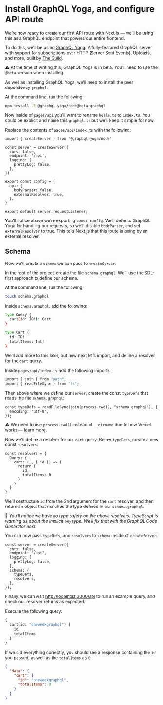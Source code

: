 # Install GraphQL Yoga, and configure API route

We’re now ready to create our first API route with Next.js — we’ll be using this as a GraphQL endpoint that powers our entire frontend.

To do this, we’ll be using [GraphQL Yoga](https://graphql-yoga.com/). A fully-featured GraphQL server with support for subscriptions over HTTP (Server Sent Events), Uploads, and more, built by [The Guild](https://www.the-guild.dev/).

⚠️ At the time of writing this, GraphQL Yoga is in beta. You’ll need to use the `@beta` version when installing.

As well as installing GraphQL Yoga, we’ll need to install the peer dependency `graphql`.

At the command line, run the following:

```bash
npm install -E @graphql-yoga/node@beta graphql
```

Now inside of `pages/api` you’ll want to rename `hello.ts` to `index.ts`. You could be explicit and name this `graphql.ts` but we’ll keep it simple for now.

Replace the contents of `pages/api/index.ts` with the following:

```tsx
import { createServer } from '@graphql-yoga/node'

const server = createServer({
  cors: false,
  endpoint: '/api',
  logging: {
    prettyLog: false,
  },
})

export const config = {
  api: {
    bodyParser: false,
    externalResolver: true,
  },
}

export default server.requestListener;
```

You’ll notice above we’re exporting `const config`. We’ll defer to GraphQL Yoga for handling our requests, so we’ll disable `bodyParser`, and set `externalResolver` to true. This tells Next.js that this route is being by an external resolver.

## Schema

Now we’ll create a `schema` we can pass to `createServer`.

In the root of the project, create the file `schema.graphql`. We’ll use the SDL-first approach to define our schema.

At the command line, run the following:

```bash
touch schema.graphql
```

Inside `schema.graphql`, add the following:

```bash
type Query {
  cart(id: ID!): Cart
}

type Cart {
  id: ID!
  totalItems: Int!
}
```

We’ll add more to this later, but now next let’s import, and define a resolver for the `cart` query.

Inside `pages/api/index.ts` add the following imports:

```bash
import { join } from "path";
import { readFileSync } from "fs";
```

Then above where we define our `server`, create the const `typeDefs` that reads the file `schema.graphql`:

```tsx
const typeDefs = readFileSync(join(process.cwd(), "schema.graphql"), {
  encoding: "utf-8",
});
```

⚠️ We need to use `process.cwd()` instead of `__dirname` due to how Vercel works — [learn more](https://nextjs.org/docs/api-reference/data-fetching/get-static-props#reading-files-use-processcwd).

Now we’ll define a resolver for our `cart` query.  Below `typeDefs`, create a new const `resolvers`:

```tsx
const resolvers = {
  Query: {
    cart: (_, { id }) => {
      return {
        id,
        totalItems: 0
      }
    }
  }
}
```

We’ll destructure `id` from the 2nd argument for the `cart` resolver, and then return an object that matches the type defined in our `schema.graphql`.

👀 *You’ll notice we have no type safety on the above resolvers. TypeScript is warning us about the implicit `any` type. We’ll fix that with the GraphQL Code Generator next.*

You can now pass `typeDefs`, and `resolvers` to `schema` inside of `createServer`:

```tsx
const server = createServer({
  cors: false,
  endpoint: "/api",
  logging: {
    prettyLog: false,
  },
  schema: {
    typeDefs,
    resolvers,
  },
});
```

Finally, we can visit [http://localhost:3000/api](http://localhost:3000/api) to run an example query, and check our resolver returns as expected.

Execute the following query:

```graphql
{
  cart(id: "oneweekgraphql") {
    id
    totalItems
  }
}
```

If we did everything correctly, you should see a response containing the `id` you passed, as well as the `totalItems` as `0`:

```json
{
  "data": {
    "cart": {
      "id": "oneweekgraphql",
      "totalItems": 0
    }
  }
}
```
